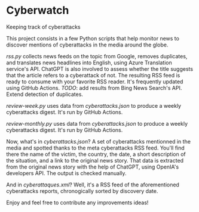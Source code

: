 # Cyberwatch
Keeping track of cyberattacks

This project consists in a few Python scripts that help monitor news to discover mentions of cyberattacks in the media around the globe. 

*rss.py* collects news feeds on the topic from Google, removes duplicates, and translates news headlines into English, using Azure Translation service's API. ChatGPT is also involved to assess whether the title suggests that the article refers to a cyberattack of not.
The resulting RSS feed is ready to consume with your favorite RSS reader. It's frequently updated using GitHub Actions. 
*TODO*: add results from Bing News Search's API. Extend detection of duplicates.

*review-week.py* uses data from *cyberattacks.json* to produce a weekly cyberattacks digest. It's run by GitHub Actions. 

*review-monthly.py* uses data from *cyberattacks.json* to produce a weekly cyberattacks digest. It's run by GitHub Actions.

Now, what's in *cyberattacks.json*?
A set of cyberattacks mentionned in the media and spotted thanks to the meta cyberattacks RSS feed. 
You'll find there the name of the victim, the country, the date, a short description of the situation, and a link to the original news story. 
That data is extracted from the original news story with the help of ChatGPT, using OpenIA's developers API. 
The output is checked manually.

And in *cyberattaques.xml*?
Well, it's a RSS feed of the aforementioned cyberattacks reports, chronogically sorted by discovery date.

Enjoy and feel free to contribute any improvements ideas!
